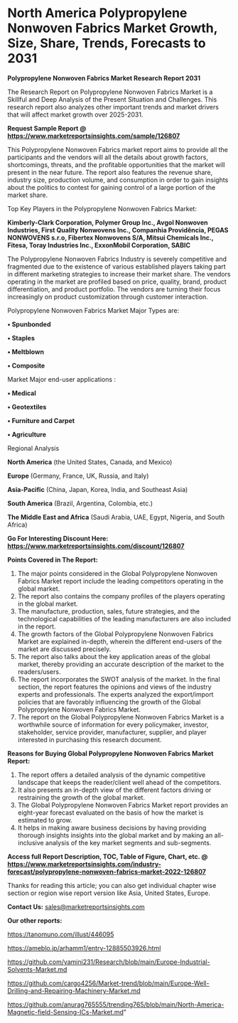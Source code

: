 # North America Polypropylene Nonwoven Fabrics Market Growth, Size, Share, Trends, Forecasts to 2031

<strong>Polypropylene Nonwoven Fabrics Market Research Report 2031</strong>

The Research Report on Polypropylene Nonwoven Fabrics Market is a Skillful and Deep Analysis of the Present Situation and Challenges. This research report also analyzes other important trends and market drivers that will affect market growth over 2025-2031.

<strong>Request Sample Report @ <a href=https://www.marketreportsinsights.com/sample/126807>https://www.marketreportsinsights.com/sample/126807</a></strong>

This Polypropylene Nonwoven Fabrics market report aims to provide all the participants and the vendors will all the details about growth factors, shortcomings, threats, and the profitable opportunities that the market will present in the near future. The report also features the revenue share, industry size, production volume, and consumption in order to gain insights about the politics to contest for gaining control of a large portion of the market share.

Top Key Players in the Polypropylene Nonwoven Fabrics Market:

<strong>Kimberly-Clark Corporation, Polymer Group Inc., Avgol Nonwoven Industries, First Quality Nonwovens Inc., Companhia Providência, PEGAS NONWOVENS s.r.o, Fibertex Nonwovens S/A, Mitsui Chemicals Inc., Fitesa, Toray Industries Inc., ExxonMobil Corporation, SABIC</strong>

The Polypropylene Nonwoven Fabrics Industry is severely competitive and fragmented due to the existence of various established players taking part in different marketing strategies to increase their market share. The vendors operating in the market are profiled based on price, quality, brand, product differentiation, and product portfolio. The vendors are turning their focus increasingly on product customization through customer interaction.

Polypropylene Nonwoven Fabrics Market Major Types are:

<strong>• Spunbonded

• Staples

• Meltblown

• Composite</strong>

Market Major end-user applications :

<strong>• Medical

• Geotextiles

• Furniture and Carpet

• Agriculture</strong>

Regional Analysis

</u><strong><b>North America</b></strong> (the United States, Canada, and Mexico)

<strong><b>Europe </b></strong>(Germany, France, UK, Russia, and Italy)

<strong><b>Asia-Pacific</b></strong> (China, Japan, Korea, India, and Southeast Asia)

<strong><b>South America</b></strong> (Brazil, Argentina, Colombia, etc.)

<strong><b>The Middle East and Africa</b></strong> (Saudi Arabia, UAE, Egypt, Nigeria, and South Africa)

<strong>Go For Interesting Discount Here: <a href=https://www.marketreportsinsights.com/discount/126807>https://www.marketreportsinsights.com/discount/126807</a></strong>

<strong>Points Covered in The Report:</strong>
<ol>
  <li>The major points considered in the Global Polypropylene Nonwoven Fabrics Market report include the leading competitors operating in the global market.</li>
  <li>The report also contains the company profiles of the players operating in the global market.</li>
  <li>The manufacture, production, sales, future strategies, and the technological capabilities of the leading manufacturers are also included in the report.</li>
  <li>The growth factors of the Global Polypropylene Nonwoven Fabrics Market are explained in-depth, wherein the different end-users of the market are discussed precisely.</li>
  <li>The report also talks about the key application areas of the global market, thereby providing an accurate description of the market to the readers/users.</li>
  <li>The report incorporates the SWOT analysis of the market. In the final section, the report features the opinions and views of the industry experts and professionals. The experts analyzed the export/import policies that are favorably influencing the growth of the Global Polypropylene Nonwoven Fabrics Market.</li>
  <li>The report on the Global Polypropylene Nonwoven Fabrics Market is a worthwhile source of information for every policymaker, investor, stakeholder, service provider, manufacturer, supplier, and player interested in purchasing this research document.</li>
</ol>
<strong>Reasons for Buying Global Polypropylene Nonwoven Fabrics Market Report:</strong>

<ol>
  <li>The report offers a detailed analysis of the dynamic competitive landscape that keeps the reader/client well ahead of the competitors.</li>
  <li>It also presents an in-depth view of the different factors driving or restraining the growth of the global market.</li>
  <li>The Global Polypropylene Nonwoven Fabrics Market report provides an eight-year forecast evaluated on the basis of how the market is estimated to grow.</li>
  <li>It helps in making aware business decisions by having providing thorough insights insights into the global market and by making an all-inclusive analysis of the key market segments and sub-segments.</li>
</ol>
<strong>Access full Report Description, TOC, Table of Figure, Chart, etc. @ <a href=https://www.marketreportsinsights.com/industry-forecast/polypropylene-nonwoven-fabrics-market-2022-126807>https://www.marketreportsinsights.com/industry-forecast/polypropylene-nonwoven-fabrics-market-2022-126807</a></strong>


Thanks for reading this article; you can also get individual chapter wise section or region wise report version like Asia, United States, Europe.

<strong>Contact Us:</strong>
sales@marketreportsinsights.com

<strong>Our other reports:</strong>

<a href=https://tanomuno.com/illust/446095>https://tanomuno.com/illust/446095</a>

<a href=https://ameblo.jp/arhamm1/entry-12885503926.html>https://ameblo.jp/arhamm1/entry-12885503926.html</a>

<a href=https://github.com/yamini231/Research/blob/main/Europe-Industrial-Solvents-Market.md>https://github.com/yamini231/Research/blob/main/Europe-Industrial-Solvents-Market.md</a>

<a href=https://github.com/cargo4256/Market-trend/blob/main/Europe-Well-Drilling-and-Repairing-Machinery-Market.md>https://github.com/cargo4256/Market-trend/blob/main/Europe-Well-Drilling-and-Repairing-Machinery-Market.md</a>

<a href=https://github.com/anurag765555/trending765/blob/main/North-America-Magnetic-field-Sensing-ICs-Market.md>https://github.com/anurag765555/trending765/blob/main/North-America-Magnetic-field-Sensing-ICs-Market.md</a>"
